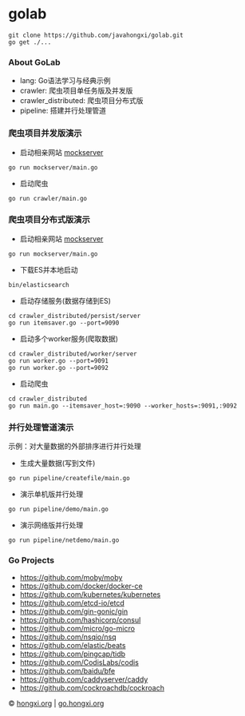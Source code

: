 # golab
```
git clone https://github.com/javahongxi/golab.git
go get ./...
```

### About GoLab
- lang: Go语法学习与经典示例
- crawler: 爬虫项目单任务版及并发版
- crawler_distributed: 爬虫项目分布式版
- pipeline: 搭建并行处理管道

### 爬虫项目并发版演示
- 启动相亲网站 [mockserver](https://github.com/javahongxi/mockserver)
```shell
go run mockserver/main.go
```
- 启动爬虫
```shell
go run crawler/main.go
```

### 爬虫项目分布式版演示
- 启动相亲网站 [mockserver](https://github.com/javahongxi/mockserver)
```shell
go run mockserver/main.go
```
- 下载ES并本地启动
```shell
bin/elasticsearch
```
- 启动存储服务(数据存储到ES)
```shell
cd crawler_distributed/persist/server
go run itemsaver.go --port=9090
```
- 启动多个worker服务(爬取数据)
```shell
cd crawler_distributed/worker/server
go run worker.go --port=9091
go run worker.go --port=9092
```
- 启动爬虫
```shell
cd crawler_distributed
go run main.go --itemsaver_host=:9090 --worker_hosts=:9091,:9092
```

### 并行处理管道演示
示例：对大量数据的外部排序进行并行处理
- 生成大量数据(写到文件)
```shell
go run pipeline/createfile/main.go
```
- 演示单机版并行处理
```shell
go run pipeline/demo/main.go
```
- 演示网络版并行处理
```shell
go run pipeline/netdemo/main.go
```

### Go Projects
- https://github.com/moby/moby
- https://github.com/docker/docker-ce
- https://github.com/kubernetes/kubernetes
- https://github.com/etcd-io/etcd
- https://github.com/gin-gonic/gin
- https://github.com/hashicorp/consul
- https://github.com/micro/go-micro
- https://github.com/nsqio/nsq
- https://github.com/elastic/beats
- https://github.com/pingcap/tidb
- https://github.com/CodisLabs/codis
- https://github.com/baidu/bfe
- https://github.com/caddyserver/caddy
- https://github.com/cockroachdb/cockroach

&copy; [hongxi.org](http://hongxi.org) | [go.hongxi.org](http://go.hongxi.org)
